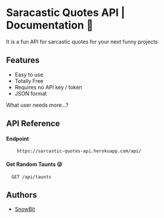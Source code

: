 

# Saracastic Quotes API | Documentation 📒

It is a fun API for sarcastic quotes for your next funny projects


## Features

- Easy to use
- Totally Free
- Requires no API key / token
- JSON format

What user needs more...?




## API Reference

#### Endpoint
```plain
    https://sarcastic-quotes-api.herokuapp.com/api/
```

#### Get Random Taunts 😜

```http
  GET /api/taunts
```


## Authors

- [SnowBit](https://www.github.com/snowbit-coderboi)


